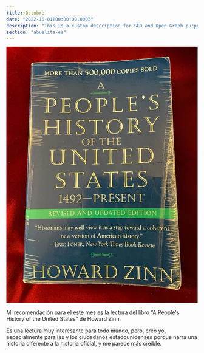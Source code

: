 ```yaml
---
title: Octubre
date: "2022-10-01T00:00:00.000Z"
description: "This is a custom description for SEO and Open Graph purposes, rather than the default generated excerpt. Simply add a description field to the frontmatter."
section: "abuelita-es"
---
```


![PostImg](../images/oct22.jpg)

Mi recomendación para el este mes es la lectura del libro “A People's History of the United States” de Howard Zinn.

Es una lectura muy interesante para todo mundo, pero, creo yo, especialmente para las y los ciudadanos estadounidenses porque narra una historia diferente a la historia oficial, y me parece más creíble.
